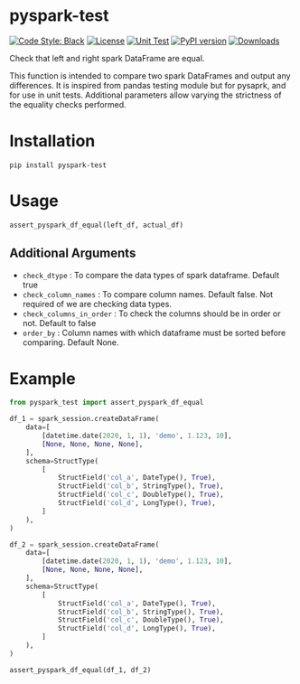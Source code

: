 # pyspark-test

[![Code Style: Black](https://img.shields.io/badge/code%20style-black-black.svg)](https://github.com/ambv/black)
[![License](https://img.shields.io/badge/license-Apache%202.0-blue.svg)](https://opensource.org/licenses/Apache-2.0)
[![Unit Test](https://github.com/debugger24/pyspark-test/workflows/Unit%20Test/badge.svg?branch=main)](https://github.com/debugger24/pyspark-test/actions?query=workflow%3A%22Unit+Test%22)
[![PyPI version](https://badge.fury.io/py/pyspark-test.svg)](https://badge.fury.io/py/pyspark-test)
[![Downloads](https://pepy.tech/badge/pyspark-test)](https://pepy.tech/project/pyspark-test)

Check that left and right spark DataFrame are equal.

This function is intended to compare two spark DataFrames and output any differences. It is inspired from pandas testing module but for pysaprk, and for use in unit tests. Additional parameters allow varying the strictness of the equality checks performed.

# Installation

```
pip install pyspark-test
```

# Usage

```py
assert_pyspark_df_equal(left_df, actual_df)
```

## Additional Arguments

* `check_dtype` : To compare the data types of spark dataframe. Default true
* `check_column_names` : To compare column names. Default false. Not required of we are checking data types.
* `check_columns_in_order` : To check the columns should be in order or not. Default to false
* `order_by` : Column names with which dataframe must be sorted before comparing. Default None.

# Example

```py
from pyspark_test import assert_pyspark_df_equal

df_1 = spark_session.createDataFrame(
    data=[
        [datetime.date(2020, 1, 1), 'demo', 1.123, 10],
        [None, None, None, None],
    ],
    schema=StructType(
        [
            StructField('col_a', DateType(), True),
            StructField('col_b', StringType(), True),
            StructField('col_c', DoubleType(), True),
            StructField('col_d', LongType(), True),
        ]
    ),
)

df_2 = spark_session.createDataFrame(
    data=[
        [datetime.date(2020, 1, 1), 'demo', 1.123, 10],
        [None, None, None, None],
    ],
    schema=StructType(
        [
            StructField('col_a', DateType(), True),
            StructField('col_b', StringType(), True),
            StructField('col_c', DoubleType(), True),
            StructField('col_d', LongType(), True),
        ]
    ),
)

assert_pyspark_df_equal(df_1, df_2)
```
